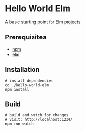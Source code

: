 # Hello World Elm

A basic starting point for Elm projects

## Prerequisites

* [npm](https://nodejs.org/en/download/)
* [elm](https://guide.elm-lang.org/install/elm.html)

## Installation

```shell
# install dependencies
cd ./hello-world-elm
npm install
```

## Build

```shell
# build and watch for changes
# visit: http://localhost:1234/
npm run watch
```
